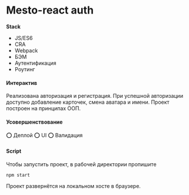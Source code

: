 # Mesto-react auth

**Stack**
* JS/ES6
* CRA
* Webpack
* БЭМ
* Аутентификация
* Роутинг

#### Интерактив
 Реализована авторизация и регистрация. При успешной авторизации доступно добавление карточек, смена аватара и имени. Проект построен на принципах ООП.

#### Усовершенствование
⭕  Деплой
⭕  UI
⭕  Валидация

#### Script
Чтобы запустить проект, в рабочей директории пропишите
```
npm start
```
Проект развернётся на локальном хосте в браузере.

